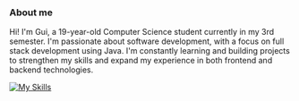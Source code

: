 ### About me

Hi! I'm Gui, a 19-year-old Computer Science student currently in my 3rd semester. I'm passionate about software development, with a focus on full stack development using Java. I'm constantly learning and building projects to strengthen my skills and expand my experience in both frontend and backend technologies.

[![My Skills](https://skillicons.dev/icons?i=java,spring,angular,git,docker,html,css,js)](https://skillicons.dev)
